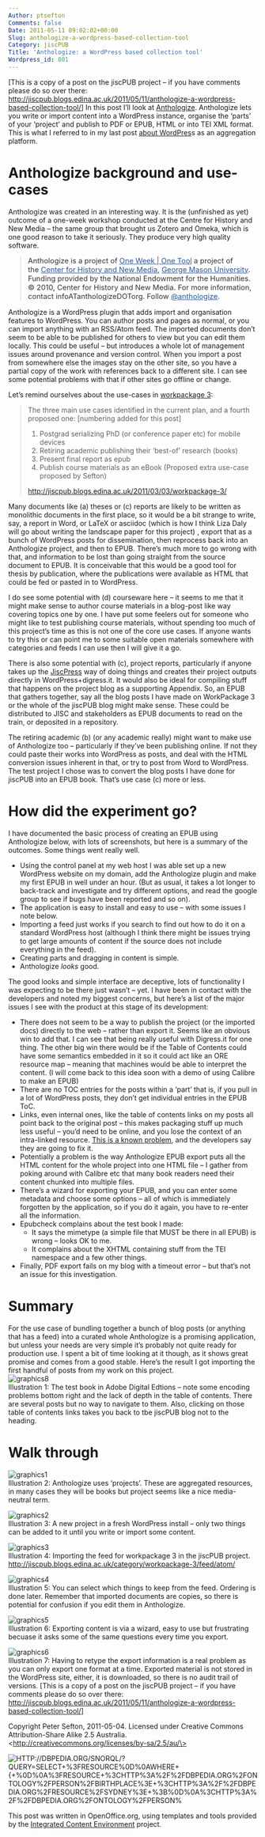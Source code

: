 ```yaml
---
Author: ptsefton
Comments: false
Date: 2011-05-11 09:02:02+00:00
Slug: anthologize-a-wordpress-based-collection-tool
Category: jiscPUB
Title: 'Anthologize: a WordPress based collection tool'
Wordpress_id: 801
---
```


<div>

<div class="page-toc">

</div>

<div>

[This is a copy of a post on the jiscPUB project <span
class="spCh spChx2013">–</span> if you have comments please do so over
there:
[<span>http://jiscpub.blogs.edina.ac.uk/2011/05/11/anthologize-a-wordpress-based-collection-tool/</span>](http://jiscpub.blogs.edina.ac.uk/2011/05/11/anthologize-a-wordpress-based-collection-tool/)]
In this post I’ll look at
[<span>Anthologize</span>](http://anthologize.org/). Anthologize lets
you write or import content into a WordPress instance, organise the
‘parts’ of your ‘project’ and publish to PDF or EPUB, HTML or into TEI
XML format. This is what I referred to in my last post [<span>about
WordPres</span>](http://ptsefton.com/2011/05/11/wordpress-and-the-jiscpub-project.htm)s
as an aggregation platform.
# <span id="id2"></span></a>Anthologize background and use-cases

Anthologize was created in an interesting way. It is the (unfinished as
yet) outcome of a one-week workshop conducted at the Centre for History
and New Media <span class="spCh spChx2013">–</span> the same group that
brought us Zotero and Omeka, which is one good reason to take it
seriously. They produce very high quality software.
> <span class="Strong_20_Emphasis"><span
> style="background-color:transparent; color:#333333; font-size:11pt; font-style:normal; font-variant:normal; font-weight:normal; letter-spacing:normal; text-transform:none; "><span
> class="T2">Anthologize</span></span></span><span
> style="color:#333333; font-size:11pt; font-style:normal; font-variant:normal; font-weight:normal; letter-spacing:normal; text-transform:none; "><span
> class="T3"> is a project of </span></span>[<span
> style="background-color:transparent; color:#25589a; font-size:11pt; font-style:normal; font-variant:normal; font-weight:normal; letter-spacing:normal; text-decoration: line-through; text-decoration: underline; text-transform:none; "><span
> class="T4">One Week | One
> Tool</span></span>](http://www.oneweekonetool.org/)<span
> style="color:#333333; font-size:11pt; font-style:normal; font-variant:normal; font-weight:normal; letter-spacing:normal; text-transform:none; "><span
> class="T3"> a project of the </span></span>[<span
> style="background-color:transparent; color:#25589a; font-size:11pt; font-style:normal; font-variant:normal; font-weight:normal; letter-spacing:normal; text-decoration: line-through; text-decoration: underline; text-transform:none; "><span
> class="T4">Center for History and New
> Media</span></span>](http://chnm.gmu.edu/)<span
> style="color:#333333; font-size:11pt; font-style:normal; font-variant:normal; font-weight:normal; letter-spacing:normal; text-transform:none; "><span
> class="T3">, </span></span>[<span
> style="background-color:transparent; color:#25589a; font-size:11pt; font-style:normal; font-variant:normal; font-weight:normal; letter-spacing:normal; text-decoration: line-through; text-decoration: underline; text-transform:none; "><span
> class="T4">George Mason
> University</span></span>](http://www.gmu.edu/)<span
> style="color:#333333; font-size:11pt; font-style:normal; font-variant:normal; font-weight:normal; letter-spacing:normal; text-transform:none; "><span
> class="T3">. Funding provided by the National Endowment for the
> Humanities. <span class="spCh spChxa9">©</span> 2010, Center for
> History and New Media. For more information,
> contact </span></span><span class="Strong_20_Emphasis"><span
> style="background-color:transparent; color:#333333; font-size:11pt; font-style:normal; font-variant:normal; font-weight:normal; letter-spacing:normal; text-transform:none; "><span
> class="T2">infoATanthologizeDOTorg</span></span></span><span
> style="color:#333333; font-size:11pt; font-style:normal; font-variant:normal; font-weight:normal; letter-spacing:normal; text-transform:none; "><span
> class="T3">. Follow </span></span>[<span
> style="background-color:transparent; color:#25589a; font-size:11pt; font-style:normal; font-variant:normal; font-weight:normal; letter-spacing:normal; text-decoration: line-through; text-decoration: underline; text-transform:none; "><span
> class="T4">@anthologize</span></span>](http://www.twitter.com/anthologize)<span
> style="color:#333333; font-size:11pt; font-style:normal; font-variant:normal; font-weight:normal; letter-spacing:normal; text-transform:none; "><span
> class="T3">.</span></span>

Anthologize is a WordPress plugin that adds import and organisation
features to WordPress. You can author posts and pages as normal, or you
can import anything with an RSS/Atom feed. The imported documents don’t
seem to be able to be published for others to view but you can edit them
locally. This could be useful <span class="spCh spChx2013">–</span> but
introduces a whole lot of management issues around provenance and
version control. When you import a post from somewhere else the images
stay on the other site, so you have a partial copy of the work with
references back to a different site. I can see some potential problems
with that if other sites go offline or change.

Let’s remind ourselves about the use-cases in [<span>workpackage
3</span>](http://jiscpub.blogs.edina.ac.uk/2011/03/03/workpackage-3/):

> The three main use cases identified in the current plan, and a fourth
> proposed one: [numbering added for this post]
>
> 1.  Postgrad serializing PhD (or conference paper etc) for mobile
>     devices
> 2.  Retiring academic publishing their <span
>     class="spCh spChx2018">‘</span>best-of<span
>     class="spCh spChx2019">’</span> research (books)
> 3.  Present final report as epub
> 4.  Publish course materials as an eBook (Proposed extra use-case
>     proposed by Sefton)
>
> [<span>http://jiscpub.blogs.edina.ac.uk/2011/03/03/workpackage-3/</span>](http://jiscpub.blogs.edina.ac.uk/2011/03/03/workpackage-3/)

Many documents like (a) theses or (c) reports are likely to be written
as monolithic documents in the first place, so it would be a bit strange
to write, say, a report in Word, or LaTeX or asciidoc (which is how I
think Liza Daly will go about writing the landscape paper for this
project) , export that as a bunch of WordPress posts for dissemination,
then reprocess back into an Anthologize project, and then to EPUB.
There’s much more to go wrong with that, and information to be lost than
going straight from the source document to EPUB. It is conceivable that
this would be a good tool for thesis by publication, where the
publications were available as HTML that could be fed or pasted in to
WordPress.

I do see some potential with (d) courseware here <span
class="spCh spChx2013">–</span> it seems to me that it might make sense
to author course materials in a blog-post like way covering topics one
by one. I have put some feelers out for someone who might like to test
publishing course materials, without spending too much of this project’s
time as this is not one of the core use cases. If anyone wants to try
this or can point me to some suitable open materials somewhere with
categories and feeds I can use then I will give it a go.

There is also some potential with (c), project reports, particularly if
anyone takes up the [<span>JiscPress</span>](http://jiscpress.org/) way
of doing things and creates their project outputs directly in
WordPress+digress.it. It would also be ideal for compiling stuff that
happens on the project blog as a supporting Appendix. So, an EPUB that
gathers together, say all the blog posts I have made on WorkPackage 3 or
the whole of the jiscPUB blog might make sense. These could be
distributed to JISC and stakeholders as EPUB documents to read on the
train, or deposited in a repository.

The retiring academic (b) (or any academic really) might want to make
use of Anthologize too <span class="spCh spChx2013">–</span>
particularly if they’ve been publishing online. If not they could paste
their works into WordPress as posts, and deal with the HTML conversion
issues inherent in that, or try to post from Word to WordPress. The test
project I chose was to convert the blog posts I have done for jiscPUB
into an EPUB book. That’s use case (c) more or less.

# <span id="id3"></span></a>How did the experiment go?

I have documented the basic process of creating an EPUB using
Anthologize below, with lots of screenshots, but here is a summary of
the outcomes. Some things went really well.
-   Using the control panel at my web host I was able set up a new
    WordPress website on my domain, add the Anthologize plugin and make
    my first EPUB in well under an hour. (But as usual, it takes a lot
    longer to back-track and investigate and try different options, and
    read the google group to see if bugs have been reported and so on).
-   The application is easy to install and easy to use <span
    class="spCh spChx2013">–</span> with some issues I note below.
-   Importing a feed just works if you search to find out how to do it
    on a standard WordPress host (although I think there might be issues
    trying to get large amounts of content if the source does not
    include everything in the feed).
-   Creating parts and dragging in content is simple.
-   Anthologize *looks* good.

The good looks and simple interface are deceptive, lots of functionality
I was expecting to be there just wasn’t <span
class="spCh spChx2013">–</span> yet. I have been in contact with the
developers and noted my biggest concerns, but here’s a list of the major
issues I see with the product at this stage of its development:
-   There does not seem to be a way to publish the project (or the
    imported docs) directly to the web <span
    class="spCh spChx2013">–</span> rather than export it. Seems like an
    obvious win to add that. I can see that being really useful with
    Digress.it for one thing. The other big win there would be if the
    Table of Contents could have some semantics embedded in it so it
    could act like an ORE resource map – meaning that machines would be
    able to interpret the content. (I will come back to this idea soon
    with a demo of using Calibre to make an EPUB)
-   There are no TOC entries for the posts within a ‘part’ that is, if
    you pull in a lot of WordPress posts, they don’t get individual
    entries in the EPUB ToC.
-   Links, even internal ones, like the table of contents links on my
    posts all point back to the original post <span
    class="spCh spChx2013">–</span> this makes packaging stuff up much
    less useful <span class="spCh spChx2013">–</span> you’d need to be
    online, and you lose the context of an intra-linked resource.
    [<span>This is a known
    problem</span>](http://anthologize.org/trac/ticket/106), and the
    developers say they are going to fix it.
-   Potentially a problem is the way Anthologize EPUB export puts all
    the HTML content for the whole project into one HTML file <span
    class="spCh spChx2013">–</span> I gather from poking around with
    Calibre etc that many book readers need their content chunked into
    multiple files.
-   There’s a wizard for exporting your EPUB, and you can enter some
    metadata and choose some options <span
    class="spCh spChx2013">–</span> all of which is immediately
    forgotten by the application, so if you do it again, you have to
    re-enter all the information.
-   Epubcheck complains about the test book I made:
    -   It says the mimetype (a simple file that MUST be there in all
        EPUB) is wrong <span class="spCh spChx2013">–</span> looks OK to
        me.
    -   It complains about the XHTML containing stuff from the TEI
        namespace and a few other things.
-   Finally, PDF export fails on my blog with a timeout error <span
    class="spCh spChx2013">–</span> but that’s not an issue for this
    investigation.

# <span id="id5"></span></a>Summary

For the use case of bundling together a bunch of blog posts (or anything
that has a feed) into a curated whole Anthologize is a promising
application, but unless your needs are very simple it’s probably not
quite ready for production use. I spent a bit of time looking at it
though, as it shows great promise and comes from a good stable. Here’s
the result I got importing the first handful of posts from my work on
this project.
<span
style="display: block">![graphics8](/wp-content/uploads/2011/05/39b75480_643x345.jpeg)</span>Illustration
1: The test book in Adobe Digital Edtions – note some encoding problems
bottom right and the lack of depth in the table of contents. There are
several posts but no way to navigate to them. Also, clicking on those
table of contents links takes you back to tbe jiscPUB blog not to the
heading.

# <span id="id6"></span></a>Walk through

<span
style="display: block">![graphics1](/wp-content/uploads/2011/05/5eb1e9cf.png)</span>Illustration
2: Anthologize uses ‘projects’. These are aggregated resources, in many
cases they will be books but project seems like a nice media-neutral
term.

<span
style="display: block">![graphics2](/wp-content/uploads/2011/05/m45bc0c57_643x257.jpeg)</span>Illustration
3: A new project in a fresh WordPress install <span
class="spCh spChx2013">–</span> only two things can be added to it until
you write or import some content.

<span
style="display: block">![graphics3](/wp-content/uploads/2011/05/m4c92efc2_643x192.jpeg)</span>Illustration
4: Importing the feed for workpackage 3 in the jiscPUB project.
http://jiscpub.blogs.edina.ac.uk/category/workpackage-3/feed/atom/

<span
style="display: block">![graphics4](/wp-content/uploads/2011/05/m6c4a7bd6_643x301.jpeg)</span>Illustration
5: You can select which things to keep from the feed. Ordering is done
later. Remember that imported documents are copies, so there is
potential for confusion if you edit them in Anthologize.

<span
style="display: block">![graphics5](/wp-content/uploads/2011/05/48fc7a8b_643x472.jpeg)</span>Illustration
6: Exporting content is via a wizard, easy to use but frustrating
becuase it asks some of the same questions every time you export.

<span
style="display: block">![graphics6](/wp-content/uploads/2011/05/m38722fbe_643x480.jpeg)</span>Illustration
7: Having to retype the export information is a real problem as you can
only export one format at a time. Exported material is not stored in the
WordPress site, either, it is downloaded, so there is no audit trail of
versions. [This is a copy of a post on the jiscPUB project <span
class="spCh spChx2013">–</span> if you have comments please do so over
there:
[<span>http://jiscpub.blogs.edina.ac.uk/2011/05/11/anthologize-a-wordpress-based-collection-tool/</span>](http://jiscpub.blogs.edina.ac.uk/2011/05/11/anthologize-a-wordpress-based-collection-tool/)]

Copyright <span rel="http://purl.org/dc/elements/1.1/creator"
resource="http://trove.nla.gov.au/people/541658"><span
property="http://xmlns.com/foaf/0.1/name"
resource="http://trove.nla.gov.au/people/541658">Peter
Sefton</span></span>, 2011-05-04. Licensed under <span
rel="http://creativecommons.org/licence">Creative Commons
Attribution-Share Alike 2.5 Australia</span>.
\<http://creativecommons.org/licenses/by-sa/2.5/au/\>

<span class="Default_20_Paragraph_20_Font"><span
style="country:US; language:en; "><span
class="T1">![HTTP://DBPEDIA.ORG/SNORQL/?QUERY=SELECT+%3FRESOURCE%0D%0AWHERE+{+%0D%0A%3FRESOURCE+%3CHTTP%3A%2F%2FDBPEDIA.ORG%2FONTOLOGY%2FPERSON%2FBIRTHPLACE%3E+%3CHTTP%3A%2F%2FDBPEDIA.ORG%2FRESOURCE%2FSYDNEY%3E+%3B%0D%0A%3CHTTP%3A%2F%2FDBPEDIA.ORG%2FONTOLOGY%2FPERSON%](/wp-content/uploads/2011/05/m40ca94ba2.png)</span></span></span>

This post was written in OpenOffice.org, using templates and tools
provided by the [<span>Integrated Content
Environment</span>](http://ice.usq.edu.au/) project.

</div>

</div>
